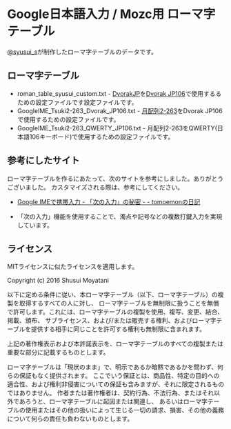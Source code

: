 # Google日本語入力 / Mozc用 ローマ字テーブル
[@syusui_s](https://twitter.com/syusui_s)が制作したローマ字テーブルのデータです。

## ローマ字テーブル
* roman\_table\_syusui\_custom.txt - [DvorakJP]を[Dvorak JP106]で使用するるための設定ファイルです設定ファイルです。
* GoogleIME\_Tsuki2-263\_Dvorak\_JP106.txt - [月配列2-263]をDvorak JP106で使用するための設定ファイルです。
* GoogleIME\_Tsuki2-263\_QWERTY\_JP106.txt - 月配列2-263をQWERTY(日本語106キーボード)で使用するための設定ファイルです。

[DvorakJP]:http://www7.plala.or.jp/dvorakjp/
[Dvorak JP106]:http://www.vultaire.net/software/dvorak_jp106/
[月配列2-263]:http://jisx6004.client.jp/tsuki.html

## 参考にしたサイト
ローマ字テーブルを作るにあたって、次のサイトを参考にしました。ありがとうございました。
カスタマイズされる際は、参考にしてください。

+  [Google IMEで携帯入力 - 「次の入力」の秘密 - - tomoemonの日記](http://tomoemon.hateblo.jp/entry/20101024/p1)
  - 「次の入力」機能を使用することで、濁点や記号などの複数打鍵入力を実現しています。

## ライセンス
MITライセンスに似たライセンスを適用します。

Copyright (c) 2016 Shusui Moyatani

以下に定める条件に従い、本ローマ字テーブル（以下、ローマ字テーブル）の複製を取得するすべての人に対し、
ローマ字テーブルを無制限に扱うことを無償で許可します。これには、ローマ字テーブルの複製を使用、複写、変更、結合、掲載、頒布、
サブライセンス、および/または販売する権利、およびローマ字テーブルを提供する相手に同じことを許可する権利も無制限に含まれます。

上記の著作権表示および本許諾表示を、ローマ字テーブルのすべての複製または重要な部分に記載するものとします。

ローマ字テーブルは「現状のまま」で、明示であるか暗黙であるかを問わず、何らの保証もなく提供されます。
ここでいう保証とは、商品性、特定の目的への適合性、および権利非侵害についての保証も含みますが、それに限定されるものではありません。
作者または著作権者は、契約行為、不法行為、またはそれ以外であろうと、ローマ字テーブルに起因または関連し、
あるいはローマ字テーブルの使用またはその他の扱いによって生じる一切の請求、損害、その他の義務について何らの責任も負わないものとします。